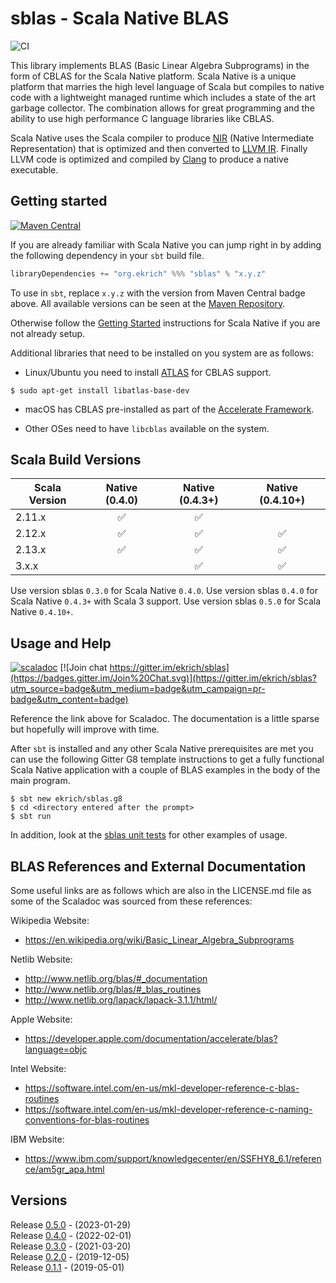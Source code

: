 # sblas - Scala Native BLAS

![CI](https://github.com/ekrich/sblas/workflows/CI/badge.svg)

This library implements BLAS (Basic Linear Algebra Subprograms) in the form
of CBLAS for the Scala Native platform. Scala Native is a unique platform that
marries the high level language of Scala but compiles to native code with a
lightweight managed runtime which includes a state of the art garbage collector.
The combination allows for great programming and the ability to use high
performance C language libraries like CBLAS.

Scala Native uses the Scala compiler to produce
[NIR](https://scala-native.readthedocs.io/en/latest/contrib/nir.html)
(Native Intermediate Representation) that is optimized and then
converted to [LLVM IR](http://llvm.org/). Finally LLVM code is optimized
and compiled by [Clang](http://clang.llvm.org/) to produce a native executable.

## Getting started
[![Maven Central](https://img.shields.io/maven-central/v/org.ekrich/sblas_native0.4_3.svg)](https://maven-badges.herokuapp.com/maven-central/org.ekrich/sblas_native0.4_3)

If you are already familiar with Scala Native you can jump right in by adding the following dependency in your `sbt` build file.

```scala
libraryDependencies += "org.ekrich" %%% "sblas" % "x.y.z"
```

To use in `sbt`, replace `x.y.z` with the version from Maven Central badge above.
All available versions can be seen at the [Maven Repository](https://mvnrepository.com/artifact/org.ekrich/sblas).

Otherwise follow the [Getting Started](https://scala-native.readthedocs.io/en/latest/user/setup.html)
instructions for Scala Native if you are not already setup.

Additional libraries that need to be installed on you system are as follows:

* Linux/Ubuntu you need to install [ATLAS](http://math-atlas.sourceforge.net/) for CBLAS
support.

```
$ sudo apt-get install libatlas-base-dev
```

* macOS has CBLAS pre-installed as part of the [Accelerate Framework](https://developer.apple.com/documentation/accelerate).

* Other OSes need to have `libcblas` available on the system.

## Scala Build Versions

| Scala Version          | Native (0.4.0)        | Native (0.4.3+) | Native (0.4.10+) |
| ---------------------- | :-------------------: | :-------------: | :--------------: |
| 2.11.x                 |          ✅           |        ✅       |                   |
| 2.12.x                 |          ✅           |        ✅       |         ✅        |
| 2.13.x                 |          ✅           |        ✅       |         ✅        |
| 3.x.x                  |                       |        ✅       |         ✅        |

Use version sblas `0.3.0` for Scala Native `0.4.0`.
Use version sblas `0.4.0` for Scala Native `0.4.3+` with Scala 3 support.
Use version sblas `0.5.0` for Scala Native `0.4.10+`.

## Usage and Help
[![scaladoc](https://www.javadoc.io/badge/org.ekrich/sblas_native0.4_3.svg?label=scaladoc)](https://www.javadoc.io/doc/org.ekrich/sblas_native0.4_3)
[![Join chat https://gitter.im/ekrich/sblas](https://badges.gitter.im/Join%20Chat.svg)](https://gitter.im/ekrich/sblas?utm_source=badge&utm_medium=badge&utm_campaign=pr-badge&utm_content=badge)

Reference the link above for Scaladoc. The documentation is a little sparse but hopefully will improve with time.

After `sbt` is installed and any other Scala Native prerequisites are met you can use the following Gitter G8 template instructions to get a fully functional Scala Native application with a couple of BLAS examples in the body of the main program.

```
$ sbt new ekrich/sblas.g8
$ cd <directory entered after the prompt>
$ sbt run
```

In addition, look at the [sblas unit tests](https://github.com/ekrich/sblas/blob/main/sblas/src/test/scala/org/ekrich/blas/unsafe/BlasTest.scala) for other examples of usage.

## BLAS References and External Documentation

Some useful links are as follows which are also in the LICENSE.md file as some of the Scaladoc was sourced from these references:

Wikipedia Website:
- https://en.wikipedia.org/wiki/Basic_Linear_Algebra_Subprograms

Netlib Website:
- http://www.netlib.org/blas/#_documentation
- http://www.netlib.org/blas/#_blas_routines
- http://www.netlib.org/lapack/lapack-3.1.1/html/

Apple Website:
- https://developer.apple.com/documentation/accelerate/blas?language=objc

Intel Website:
- https://software.intel.com/en-us/mkl-developer-reference-c-blas-routines
- https://software.intel.com/en-us/mkl-developer-reference-c-naming-conventions-for-blas-routines

IBM Website:
- https://www.ibm.com/support/knowledgecenter/en/SSFHY8_6.1/reference/am5gr_apa.html

## Versions

Release [0.5.0](https://github.com/ekrich/sblas/releases/tag/v0.5.0) - (2023-01-29)<br/>
Release [0.4.0](https://github.com/ekrich/sblas/releases/tag/v0.4.0) - (2022-02-01)<br/>
Release [0.3.0](https://github.com/ekrich/sblas/releases/tag/v0.3.0) - (2021-03-20)<br/>
Release [0.2.0](https://github.com/ekrich/sblas/releases/tag/v0.2.0) - (2019-12-05)<br/>
Release [0.1.1](https://github.com/ekrich/sblas/releases/tag/v0.1.1) - (2019-05-01)<br/>
